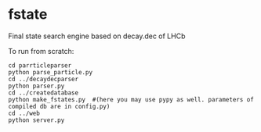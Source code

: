 fstate
======

Final state search engine based on decay.dec of LHCb

To run from scratch:

```
cd parrticleparser
python parse_particle.py
cd ../decaydecparser
python parser.py
cd ../createdatabase
python make_fstates.py  #(here you may use pypy as well. parameters of compiled db are in config.py)
cd ../web
python server.py
```
